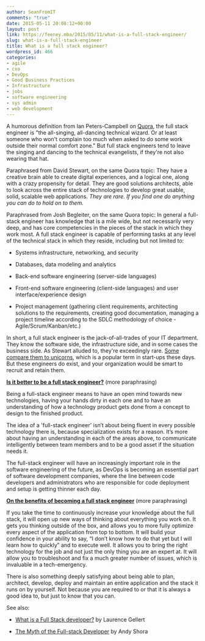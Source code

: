 ```yaml
---
author: SeanFromIT
comments: "true"
date: 2015-05-11 20:08:12+00:00
layout: post
link: https://feeney.mba/2015/05/11/what-is-a-full-stack-engineer/
slug: what-is-a-full-stack-engineer
title: What is a full stack engineer?
wordpress_id: 466
categories:
- agile
- cxo
- DevOps
- Good Business Practices
- Infrastructure
- jobs
- software engineering
- sys admin
- web development
---
```


A humorous definition from Ian Peters-Campbell on [Quora](http://www.quora.com/What-does-the-term-full-stack-programmer-mean), the full stack engineer is "the all-singing, all-dancing technical wizard. Or at least someone who won't complain too much when asked to do some work outside their normal comfort zone." But full stack engineers tend to leave the singing and dancing to the technical evangelists, if they're not also wearing that hat.

Paraphrased from David Stewart, on the same Quora topic:
They have a creative brain able to create digital experiences, and a logical one, along with a crazy propensity for detail. They are good solutions architects, able to look across the entire stack of technologies to develop great usable, solid, scalable web applications. _They are rare. If you find one do anything you can do to hold on to them._

Paraphrased from Josh Begleiter, on the same Quora topic:
In general a full-stack engineer has knowledge that is a mile wide, but not necessarily very deep, and has core competencies in the pieces of the stack in which they work most. A full stack engineer is capable of performing tasks at any level of the technical stack in which they reside, including but not limited to:



	
  * Systems infrastructure, networking, and security

	
  * Databases, data modeling and analytics

	
  * Back-end software engineering (server-side languages)

	
  * Front-end software engineering (client-side languages) and user interface/experience design

	
  * Project management (gathering client requirements, architecting solutions to the requirements, creating good documentation, managing a project timeline according to the SDLC methodology of choice - Agile/Scrum/Kanban/etc.)


In short, a full stack engineer is the jack-of-all-trades of your IT department. They know the software side, the infrastructure side, and in some cases the business side. As Stewart alluded to, they're exceedingly rare. [Some compare them to unicorns](http://lifehacker.com/being-a-jack-of-all-trades-doesnt-mean-youre-a-master-511886334), which is a popular term in start-ups these days. But these engineers do exist, and your organization would be smart to recruit and retain them.

**[Is it better to be a full stack engineer?](http://www.sitepoint.com/full-stack-developer/)** (more paraphrasing)

Being a full-stack engineer means to have an open mind towards new technologies, having your hands dirty in each one and to have an understanding of how a technology product gets done from a concept to design to the finished product.

The idea of a 'full-stack engineer' isn’t about being fluent in every possible technology there is, because specialization exists for a reason. It’s more about having an understanding in each of the areas above, to communicate intelligently between team members and to be a good asset if the situation needs it.

The full-stack engineer will have an increasingly important role in the software engineering of the future, as DevOps is becoming an essential part of software development companies, where the line between code developers and administrators who are responsible for code deployment and setup is getting thinner each day.

**[On the benefits of becoming a full stack engineer](https://web.archive.org/web/20130831195434/http://codercake.com/benefits-of-becoming-a-full-stack-developer)** (more paraphrasing)

If you take the time to continuously increase your knowledge about the full stack, it will open up new ways of thinking about everything you work on. It gets you thinking outside of the box, and allows you to more fully optimize every aspect of the application from top to bottom. It will build your confidence in your ability to say, “I don’t know how to do that yet but I will learn how to quickly” and to execute well. It allows you to bring the right technology for the job and not just the only thing you are an expert at. It will allow you to troubleshoot and fix a much greater number of issues, which is invaluable in a tech-emergency.

There is also something deeply satisfying about being able to plan, architect, develop, deploy and maintain an entire application and the stack it runs on by yourself. Not because you are required to or that it is always a good idea to, but just to know that you can.

See also:



	
  * [What is a Full Stack developer?](http://www.laurencegellert.com/2012/08/what-is-a-full-stack-developer/) by Laurence Gellert

	
  * [The Myth of the Full-stack Developer](http://andyshora.com/full-stack-developers.html) by Andy Shora


